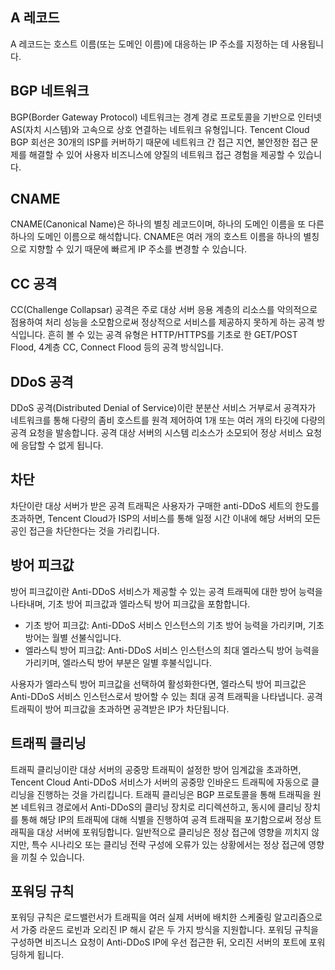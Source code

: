 

## A 레코드
A 레코드는 호스트 이름(또는 도메인 이름)에 대응하는 IP 주소를 지정하는 데 사용됩니다.

## BGP 네트워크
BGP(Border Gateway Protocol) 네트워크는 경계 경로 프로토콜을 기반으로 인터넷 AS(자치 시스템)와 고속으로 상호 연결하는 네트워크 유형입니다. Tencent Cloud BGP 회선은 30개의 ISP를 커버하기 때문에 네트워크 간 접근 지연, 불안정한 접근 문제를 해결할 수 있어 사용자 비즈니스에 양질의 네트워크 접근 경험을 제공할 수 있습니다.

## CNAME
CNAME(Canonical Name)은 하나의 별칭 레코드이며, 하나의 도메인 이름을 또 다른 하나의 도메인 이름으로 해석합니다. CNAME은 여러 개의 호스트 이름을 하나의 별칭으로 지향할 수 있기 때문에 빠르게 IP 주소를 변경할 수 있습니다.

## CC 공격
CC(Challenge Collapsar) 공격은 주로 대상 서버 응용 계층의 리소스를 악의적으로 점용하여 처리 성능을 소모함으로써 정상적으로 서비스를 제공하지 못하게 하는 공격 방식입니다. 흔히 볼 수 있는 공격 유형은 HTTP/HTTPS를 기초로 한 GET/POST Flood, 4계층 CC, Connect Flood 등의 공격 방식입니다.

## DDoS 공격
DDoS 공격(Distributed Denial of Service)이란 분분산 서비스 거부로서 공격자가 네트워크를 통해 다량의 좀비 호스트를 원격 제어하여 1개 또는 여러 개의 타깃에 다량의 공격 요청을 발송합니다. 공격 대상 서버의 시스템 리소스가 소모되어 정상 서비스 요청에 응답할 수 없게 됩니다.

## 차단
차단이란 대상 서버가 받은 공격 트래픽은 사용자가 구매한 anti-DDoS 세트의 한도를 초과하면, Tencent Cloud가 ISP의 서비스를 통해 일정 시간 이내에 해당 서버의 모든 공인 접근을 차단한다는 것을 가리킵니다.

## 방어 피크값
방어 피크값이란 Anti-DDoS 서비스가 제공할 수 있는 공격 트래픽에 대한 방어 능력을 나타내며, 기초 방어 피크값과 엘라스틱 방어 피크값을 포함합니다.
- 기초 방어 피크값: Anti-DDoS 서비스 인스턴스의 기초 방어 능력을 가리키며, 기초 방어는 월별 선불식입니다.
- 엘라스틱 방어 피크값: Anti-DDoS 서비스 인스턴스의 최대 엘라스틱 방어 능력을 가리키며, 엘라스틱 방어 부분은 일별 후불식입니다.

사용자가 엘라스틱 방어 피크값을 선택하여 활성화한다면, 엘라스틱 방어 피크값은 Anti-DDoS 서비스 인스턴스로서 방어할 수 있는 최대 공격 트래픽을 나타냅니다. 공격 트래픽이 방어 피크값을 초과하면 공격받은 IP가 차단됩니다.

## 트래픽 클리닝
트래픽 클리닝이란 대상 서버의 공중망 트래픽이 설정한 방어 임계값을 초과하면, Tencent Cloud Anti-DDoS 서비스가 서버의 공중망 인바운드 트래픽에 자동으로 클리닝을 진행하는 것을 가리킵니다. 트래픽 클리닝은 BGP 프로토콜을 통해 트래픽을 원본 네트워크 경로에서 Anti-DDoS의 클리닝 장치로 리디렉션하고, 동시에 클리닝 장치를 통해 해당 IP의 트래픽에 대해 식별을 진행하여 공격 트래픽을 포기함으로써 정상 트래픽을 대상 서버에 포워딩합니다. 일반적으로 클리닝은 정상 접근에 영향을 끼치지 않지만, 특수 시나리오 또는 클리닝 전략 구성에 오류가 있는 상황에서는 정상 접근에 영향을 끼칠 수 있습니다.

## 포워딩 규칙
포워딩 규칙은 로드밸런서가 트래픽을 여러 실제 서버에 배치한 스케줄링 알고리즘으로서 가중 라운드 로빈과 오리진 IP 해시 같은 두 가지 방식을 지원합니다. 포워딩 규칙을 구성하면 비즈니스 요청이 Anti-DDoS IP에 우선 접근한 뒤, 오리진 서버의 포트에 포워딩하게 됩니다.

